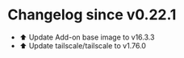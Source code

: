 # Changelog since v0.22.1
- ⬆️ Update Add-on base image to v16.3.3 
- ⬆️ Update tailscale/tailscale to v1.76.0 
